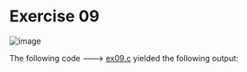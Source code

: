 # Exercise 09

![image](image.png)

The following code ---> [ex09.c](ex09.c) yielded the following output:
